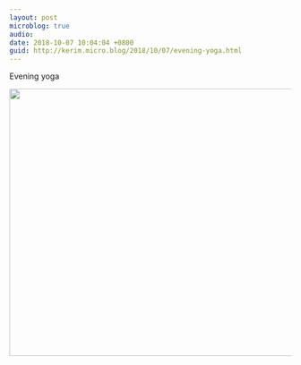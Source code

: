 ```yaml
---
layout: post
microblog: true
audio: 
date: 2018-10-07 10:04:04 +0800
guid: http://kerim.micro.blog/2018/10/07/evening-yoga.html
---
```

Evening yoga

<img src="http://micro.oxus.net/uploads/2018/01a98a7cdc.jpg" width="600" height="478" />
